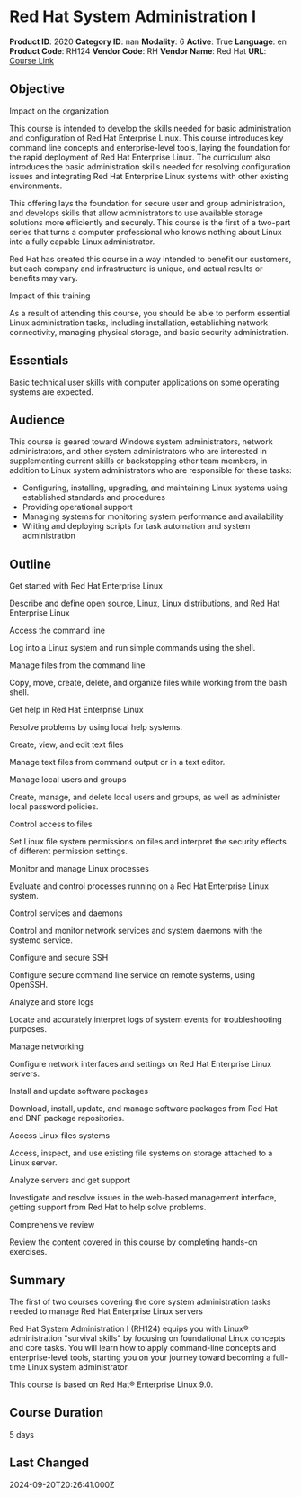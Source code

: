 # Red Hat System Administration I

**Product ID**: 2620
**Category ID**: nan
**Modality**: 6
**Active**: True
**Language**: en
**Product Code**: RH124
**Vendor Code**: RH
**Vendor Name**: Red Hat
**URL**: [Course Link](https://www.fastlaneus.com/course/redhat-rh124)

## Objective
Impact on the organization

This course is intended to develop the skills needed for basic administration and configuration of Red Hat Enterprise Linux. This course introduces key command line concepts and enterprise-level tools, laying the foundation for the rapid deployment of Red Hat Enterprise Linux. The curriculum also introduces the basic administration skills needed for resolving configuration issues and integrating Red Hat Enterprise Linux systems with other existing environments.

This offering lays the foundation for secure user and group administration, and develops skills that allow administrators to use available storage solutions more efficiently and securely. This course is the first of a two-part series that turns a computer professional who knows nothing about Linux into a fully capable Linux administrator.

Red Hat has created this course in a way intended to benefit our customers, but each company and infrastructure is unique, and actual results or benefits may vary.

Impact of this training

As a result of attending this course, you should be able to perform essential Linux administration tasks, including installation, establishing network connectivity, managing physical storage, and basic security administration.

## Essentials
Basic technical user skills with computer applications on some operating systems are expected.

## Audience
This course is geared toward Windows system administrators, network administrators, and other system administrators who are interested in supplementing current skills or backstopping other team members, in addition to Linux system administrators who are responsible for these tasks:


- Configuring, installing, upgrading, and maintaining Linux systems using established standards and procedures
- Providing operational support
- Managing systems for monitoring system performance and availability
- Writing and deploying scripts for task automation and system administration

## Outline
Get started with Red Hat Enterprise Linux

Describe and define open source, Linux, Linux distributions, and Red Hat Enterprise Linux

Access the command line

Log into a Linux system and run simple commands using the shell.

Manage files from the command line

Copy, move, create, delete, and organize files while working from the bash shell.

Get help in Red Hat Enterprise Linux

Resolve problems by using local help systems.

Create, view, and edit text files

Manage text files from command output or in a text editor.

Manage local users and groups

Create, manage, and delete local users and groups, as well as administer local password policies.

Control access to files

Set Linux file system permissions on files and interpret the security effects of different permission settings.

Monitor and manage Linux processes

Evaluate and control processes running on a Red Hat Enterprise Linux system.

Control services and daemons

Control and monitor network services and system daemons with the systemd service.

Configure and secure SSH

Configure secure command line service on remote systems, using OpenSSH.

Analyze and store logs

Locate and accurately interpret logs of system events for troubleshooting purposes.

Manage networking

Configure network interfaces and settings on Red Hat Enterprise Linux servers.

Install and update software packages

Download, install, update, and manage software packages from Red Hat and DNF package repositories.

Access Linux files systems

Access, inspect, and use existing file systems on storage attached to a Linux server.

Analyze servers and get support

Investigate and resolve issues in the web-based management interface, getting support from Red Hat to help solve problems.

Comprehensive review

Review the content covered in this course by completing hands-on exercises.

## Summary
The first of two courses covering the core system administration tasks needed to manage Red Hat Enterprise Linux servers

Red Hat System Administration I (RH124) equips you with Linux® administration "survival skills" by focusing on foundational Linux concepts and core tasks. You will learn how to apply command-line concepts and enterprise-level tools, starting you on your journey toward becoming a full-time Linux system administrator.

This course is based on Red Hat® Enterprise Linux 9.0.

## Course Duration
5 days

## Last Changed
2024-09-20T20:26:41.000Z
